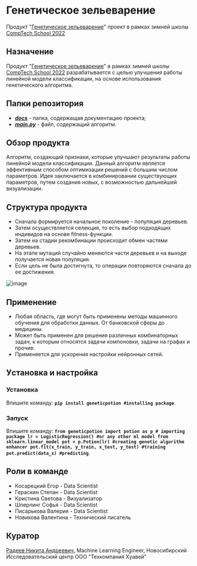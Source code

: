 # Генетическое зельеварение
Продукт "[Генетическое зельеварение](https://github.com/comptech-winter-school/genetic-potioncraft)" проект в рамках зимней школы [CompTech School 2022](https://comptechschool.com/2022/projects/genetic_algorithm)

## Назначение
Продукт "[Генетическое зельеварение](https://github.com/comptech-winter-school/genetic-potioncraft)" в рамках зимней школы [CompTech School 2022](https://comptechschool.com/2022/projects/genetic_algorithm) разрабатывается с целью улучшения работы линейной модели классификации, на основе использования генетического алгоритма.

## Папки репозитория
* ___[docs](https://github.com/comptech-winter-school/genetic-potioncraft/tree/main/docs)___ - папка, содержащая документацию проекта;
* ___[main.py](https://github.com/comptech-winter-school/genetic-potioncraft/blob/main/main.py)___ - файл, содержащий алгоритм.

## Обзор продукта 
Алгоритм, создающий признаки, которые улучшают результаты работы линейной модели классификации. Данный алгоритм является эффективным способом оптимизации решений с большим числом параметров. Идея заключается в комбинировании существующих параметров, путем создания новых, с возможностью дальнейшей визуализации.

## Структура продукта

* Сначала формируется начальное поколение - популяция деревьев. 
* Затем осуществляется селекция, то есть выбор подходящих индивидов на основе fitness-функции. 
* Затем на стадии рекомбинации происходит обмен частями деревьев. 
* На этапе мутаций случайно меняются части деревьев и на выходе получается новая популяция. 
* Если цель не была достигнута, то операции повторяются сначала до ее достижения.

![image](https://user-images.githubusercontent.com/98469155/152510658-a4e324a3-9875-4a6a-8319-a5d955f3f83b.png)

## Применение

* Любая область, где могут быть применены методы машинного обучения для обработки данных. От банковской сферы до медицины. 
* Может быть применен для решения различных комбинаторных задач, к которым относятся задачи компоновки, задачи на графах и прочие. 
* Применяется для ускорения настройки нейронных сетей.

## Уcтановка и настройка
### Установка
Впишите команду: **`pip install geneticpotion #installing package`**.
### Запуск
Впишите команду: **`from geneticpotion import potion as p # importing package
lr = LogisticRegression() #or any other ml model from sklearn.linear_model
pot = p.Potion(lr) #creating genetic algorithm enhancer
pot.fit(x_train, y_train, x_test, y_test) #training
pot.predict(data_x) #predicting`**.

## Роли в команде
* Косарецкий Егор - Data Scientist
* Гераскин Степан - Data Scientist
* Кристина Светова - Визуализатор
* Шперлинг Софья - Data Scientist
* Писарькова Валерия - Data Scientist
* Новикова Валентина - Технический писатель

## Куратор
[Радеев Никита Андреевич](https://t.me/rdvnkt), Machine Learning Engineer,
Новосибирский Исследовательский центр
ООО "Техкомпания Хуавей"
